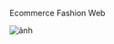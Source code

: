 Ecommerce Fashion Web

![ảnh](https://drive.google.com/uc?export=view&id=1wMN5E5Z6mazGnTdtoqiDlRGdT_T487f1)
